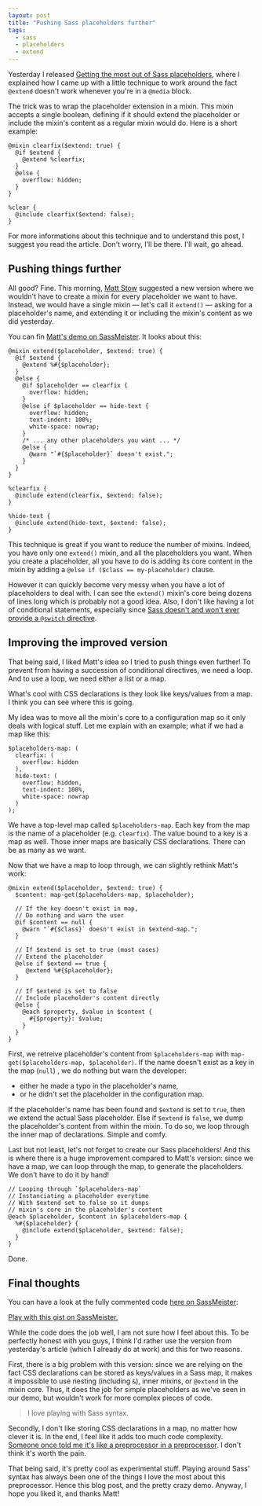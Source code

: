 ```yaml
---
layout: post
title: "Pushing Sass placeholders further"
tags:
  - sass
  - placeholders
  - extend
---
```


Yesterday I released [Getting the most out of Sass placeholders](http://hugogiraudel.com/2014/03/31/getting-the-most-out-of-sass-placeholders/), where I explained how I came up with a little technique to work around the fact `@extend` doesn't work whenever you're in a `@media` block. 

The trick was to wrap the placeholder extension in a mixin. This mixin accepts a single boolean, defining if it should extend the placeholder or include the mixin's content as a regular mixin would do. Here is a short example:

<pre class="language-scss"><code>@mixin clearfix($extend: true) {
  @if $extend {
    @extend %clearfix;
  }
  @else {
    overflow: hidden;
  }
}

%clear {
  @include clearfix($extend: false);
}</code></pre>

For more informations about this technique and to understand this post, I suggest you read the article. Don't worry, I'll be there. I'll wait, go ahead.

## Pushing things further 

All good? Fine. This morning, [Matt Stow](https://twitter.com/stowball/status/450917879047651328) suggested a new version where we wouldn't have to create a mixin for every placeholder we want to have. Instead, we would have a single mixin &mdash; let's call it `extend()` &mdash; asking for a placeholder's name, and extending it or including the mixin's content as we did yesterday.

You can fin [Matt's demo on SassMeister](http://sassmeister.com/gist/9910272). It looks about this:

<pre class="language-scss"><code>@mixin extend($placeholder, $extend: true) {
  @if $extend {
    @extend %#{$placeholder};
  }
  @else {
    @if $placeholder == clearfix {
      overflow: hidden;
    }
    @else if $placeholder == hide-text {
      overflow: hidden;
      text-indent: 100%;
      white-space: nowrap;
    }
    /* ... any other placeholders you want ... */
    @else {
      @warn "`#{$placeholder}` doesn't exist.";
    }
  }
}

%clearfix {
  @include extend(clearfix, $extend: false);
}

%hide-text {
  @include extend(hide-text, $extend: false);
}</code></pre>

This technique is great if you want to reduce the number of mixins. Indeed, you have only one `extend()` mixin, and all the placeholders you want. When you create a placeholder, all you have to do is adding its core content in the mixin by adding a `@else if ($class == my-placeholder)` clause.

However it can quickly become very messy when you have a lot of placeholders to deal with. I can see the `extend()` mixin's core being dozens of lines long which is probably not a good idea. Also, I don't like having a lot of conditional statements, especially since [Sass doesn't and won't ever provide a `@switch` directive](https://github.com/nex3/sass/issues/554).

## Improving the improved version 

That being said, I liked Matt's idea so I tried to push things even further! To prevent from having a succession of conditional directives, we need a loop. And to use a loop, we need either a list or a map. 

What's cool with CSS declarations is they look like keys/values from a map. I think you can see where this is going.

My idea was to move all the mixin's core to a configuration map so it only deals with logical stuff. Let me explain with an example; what if we had a map like this:

<pre class="language-scss"><code>$placeholders-map: (
  clearfix: (
    overflow: hidden
  ),
  hide-text: (
    overflow: hidden,
    text-indent: 100%,
    white-space: nowrap
  )
);</code></pre>

We have a top-level map called `$placeholders-map`. Each key from the map is the name of a placeholder (e.g. `clearfix`). The value bound to a key is a map as well. Those inner maps are basically CSS declarations. There can be as many as we want.

Now that we have a map to loop through, we can slightly rethink Matt's work:

<pre class="language-scss"><code>@mixin extend($placeholder, $extend: true) {
  $content: map-get($placeholders-map, $placeholder);
  
  // If the key doesn't exist in map, 
  // Do nothing and warn the user
  @if $content == null {
    @warn "`#{$class}` doesn't exist in $extend-map.";
  }
  
  // If $extend is set to true (most cases)
  // Extend the placeholder
  @else if $extend == true {
     @extend %#{$placeholder};
  }
  
  // If $extend is set to false
  // Include placeholder's content directly
  @else {
    @each $property, $value in $content {
      #{$property}: $value;
    }
  }
}</code></pre>

First, we retreive placeholder's content from `$placeholders-map` with `map-get($placeholders-map, $placeholder)`. If the name doesn't exist as a key in the map (`null`) , we do nothing but warn the developer:

* either he made a typo in the placeholder's name,
* or he didn't set the placeholder in the configuration map.

If the placeholder's name has been found and `$extend` is set to `true`, then we extend the actual Sass placeholder. Else if `$extend` is `false`, we dump the placeholder's content from within the mixin. To do so, we loop through the inner map of declarations. Simple and comfy.

Last but not least, let's not forget to create our Sass placeholders! And this is where there is a huge improvement compared to Matt's version: since we have a map, we can loop through the map, to generate the placeholders. We don't have to do it by hand!

<pre class="language-scss"><code>// Looping through `$placeholders-map`
// Instanciating a placeholder everytime
// With $extend set to false so it dumps 
// mixin's core in the placeholder's content
@each $placeholder, $content in $placeholders-map {
  %#{$placeholder} {
    @include extend($placeholder, $extend: false);
  }
}</code></pre>

Done.

## Final thoughts 

You can have a look at the fully commented code [here on SassMeister](http://sassmeister.com/gist/9910527):

<p class="sassmeister" data-gist-id="9910527" data-height="480"><a href="http://sassmeister.com/gist/9910527">Play with this gist on SassMeister.</a></p>

While the code does the job well, I am not sure how I feel about this. To be perfectly honest with you guys, I think I'd rather use the version from yesterday's article (which I already do at work) and this for two reasons.

First, there is a big problem with this version: since we are relying on the fact CSS declarations can be stored as keys/values in a Sass map, it makes it impossible to use nesting (including `&`), inner mixins, or `@extend` in the mixin core. Thus, it does the job for simple placeholders as we've seen in our demo, but wouldn't work for more complex pieces of code.

<blockquote class="pull-quote--right">I love playing with Sass syntax.</blockquote>

Secondly, I don't like storing CSS declarations in a map, no matter how clever it is. In the end, I feel like it adds too much code complexity. [Someone once told me it's like a preprocessor in a preprocessor](http://codepen.io/HugoGiraudel/details/yGFri#comment-id-25055). I don't think it's worth the pain.

That being said, it's pretty cool as experimental stuff. Playing around Sass' syntax has always been one of the things I love the most about this preprocessor. Hence this blog post, and the pretty crazy demo. Anyway, I hope you liked it, and thanks Matt!
